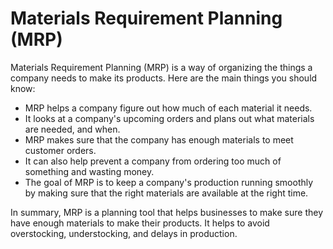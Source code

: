 # Materials Requirement Planning (MRP)

Materials Requirement Planning (MRP) is a way of organizing the things a company needs to make its products. Here are the main things you should know:

* MRP helps a company figure out how much of each material it needs.
* It looks at a company's upcoming orders and plans out what materials are needed, and when.
* MRP makes sure that the company has enough materials to meet customer orders.
* It can also help prevent a company from ordering too much of something and wasting money.
* The goal of MRP is to keep a company's production running smoothly by making sure that the right materials are available at the right time.
    
In summary, MRP is a planning tool that helps businesses to make sure they have enough materials to make their products. It helps to avoid overstocking, understocking, and delays in production.
